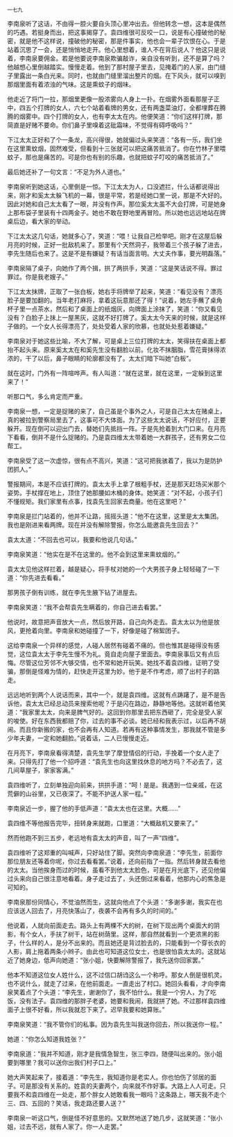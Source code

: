     一七九 

   李南泉听了这话，不由得一腔火要自头顶心里冲出去。但他转念一想，这本是偶然的巧遇。若挺身而出，把这事揭穿了。袁四维很可反咬一口，说是有心撞破他的秘密，就是他不这样说，撞破他的秘密，那是件事实，他也会一辈子饮恨在心。于是站着沉思了一会，还是悄悄地走开。他心里想着，谁人不在背后说人？他这只是说着，李南泉要佣金。若是他要说李南泉欺骗敲诈，亲自没有听到，还不是算了吗？他越想心里倒越踏实。慢慢走着。他到了那村屋子里去，见掩着门的人家，由门缝子里露出一条白光来。同时，也就由门缝里溜出整片的烟。在下风头，就可以嗅到那烟里面有着浓浊的气味。这是熏蚊子的烟味。

   他走近了将门一拉，那烟里更像一股浓雾向人身上一扑。在烟雾外面看那屋子正中，四五个打牌的女人，六七个站着看牌的男女，还有两盏菜油灯，全都埋葬在腾腾的烟雾中。四个打牌的女人，也有李太太在内。他便笑道：“你们这样打牌，那简直是好赌不要命。你们鼻子里嗅着这砒霜味，不觉得有碍呼吸吗？”

   下江太太正好和了个一条龙，高兴得很，她就偏过头来笑道：“各有一乐，我们坐在这里熏蚊烟，固然难受，但看到十三张就可以把这痛苦抵消了。你在竹林子里喂蚊子，那也是痛苦的。可是你也有别的乐趣，也就把蚊子叮咬的痛苦抵消了。”

   最后她还补了一句文言：“不足为外人道也。”

   李南泉听到她这话，心里倒是一惊。下江太太为人，口没遮拦，什么话都说得出来，刚才和奚太太躲飞机的一幕，很是平常，若是经她口里一说，那是不大好的。因此对她和自己太太看了一眼，并没有作声。那位奚太太虽不大会打牌，可是她身上那布袋子里装有十四两金子。她也不敢在野地里再冒险。所以她也远远地站在牌桌后边，看大家的举动。

   下江太太这几句话，她就多心了，笑道：“喂！让我自己检举吧。刚才在这屋后躲月亮的时候，正好一批敌机来了。那里有个天然洞子，我带着三个孩子躲了进去，李先生随后也来了。这是不是有嫌疑？有话当面言明。大丈夫作事，要光明磊落。”

   李南泉隔了桌子，向她作了两个揖，拱了两拱手，笑道：“这是笑话说不得。罪过罪过。你是我老嫂子。”

   下江太太抹牌，正取了一张白板，她右手将牌举了起来，笑道：“看见没有？漂亮脸子是要加翻的。当年老打麻将，拿着这玩意那还了得！”说着，她左手蘸了桌角杯子里一点茶水，然后和了桌面上的纸烟灰，向牌面上涂抹了，笑道：“你又看见没有？白脸子上抹上一屋黑灰，这就不好打牌了。奚太太今天来的时候，就是这样子做的。一个女人长得漂亮了，处处受着人家的欣慕，也就处处惹着嫌疑。”

   李南泉对于她这些比喻，不大了解，可是桌上三位打牌的太太，笑得扶在桌面上都抬不起头来。原来奚太太在和奚先生没有翻脸以前。化妆不抹胭脂，雪花膏抹得浓浓的，干了以后，鼻子眼睛的轮廓都没有了。太太们暗下叫她“白板”。

   就在这时，门外有一阵喧哗声。有人叫道：“就在这里，就在这里，一定躲到这里来了！”

   听那口气，多么肯定而严重。

   李南泉一想，一定是捉赌的来了，自己虽是个事外之人，可是自己太太在赌桌上，真的被拉到警察局里去了，这事可不大体面。为了这些太太说话，不好应付，正要躲开。现在倒可以迎出门去，替她们先抵挡一阵。于是先抢着到大门口来。在月亮下看看，倒并不是什么捉赌的。乃是袁四维太太带着她一大群孩子，还有男女二位帮工。

   李南泉受了这一次虚惊，很有点不高兴，笑道：“这可把我骇着了，我以为是防护团抓人。”

   警报期间，本是不应该打牌的。袁太太手上拿了根粗手杖，还是那天赶场买米那个姿势。手杖撑在地上，顶住了她那腰如木桶的身体。她笑道：“对不起，小孩子们不懂规矩。我们家里有点事，找袁先生回家去商量。他在这里吧？”

   李南泉是拦门站着的，他并不让路，摇摇头道：“他不在这里，这里是太太集团。我也是刚进来看两牌。现在并没有解除警报，你怎么能邀袁先生回去？”

   袁太太道：“不回去也可以，我要和他说几句话。”

   李南泉笑道：“他实在是不在这里的。他不会到这里来熏蚊烟的。”

   袁太太见他这样拦着，越是疑心，将手杖对她的一个大男孩子身上轻轻碰了一下道：“你先进去看看。”

   那男孩子倒有训练，就在李先生腋下钻了进屋去。

   李南泉笑道：“我不会帮袁先生瞒着的，你自己进去看罢。”

   他说时，故意把声音放大一点，然后放开路，自己向外走去。袁太太以为他是放风，更抢着向里。李南泉和她碰撞了一下，好像是碰了棉絮团子。

   这给李南泉一个异样的感觉，人碰人居然有碰着不痛的。但也惟其是碰得没有感觉，这位袁太太于李先生慢不为礼。竟自走向屋子里面去。李南泉事后又有点后悔。尽管这位芳邻不大够交情，也不常和她开玩笑。她找不着袁四维，证明了受骗，那倒是怪难为情的，赶快走开这里为妙。他于是不作考虑，顺了出村子的路走。

   远远地听到两个人说话而来，其中一个，就是袁四维。这就有点踌躇了，是不是告诉他，袁太太已经总动员来搜索他呢？于是闪在路边，静静地等他。这就听着他笑道：“我家里太太，向来是脾气好的。这回到你那里去把东西砸了，完全是受人家的唆使。好在东西我都赔了你，过去的事不必谈。她已经和我表示过，以后再不胡闹。而且你新搬的家，也不会再有人知道。若再有这种事情发生，那我就不管是多少年夫妻，一定和她翻脸。”说着话，二人已慢慢走近。

   在月亮下，李南泉看得清楚，袁先生学了摩登情侣的行动，手挽着一个女人走了来。只得先打了他一个招呼道：“袁先生也向这里找休息的地方吗？不必去了，这几间草屋子，家家客满。”

   袁四维听了，立刻单独迎向前来，拱拱手道：“呵！是是。我遇到一位亲戚，在这荒僻的山谷里，又已夜深了。不能不护送人家一程。”

   李南泉近一步，握了他的手低声道：“袁太太也在这里。大概……”

   袁四维不等他报告完毕，扭转身来就跑，口里道：“大概敌机又要来了。”

   然而他跑不到三五步，老远地有袁太太的声音，叫了一声“四维”。

   袁四维听了这郑重的叫喊声，只好站住了脚。突然向李南泉道：“李先生，前面你那位朋友还等着你呢，你过去看看罢。”说着，还向前指了一指。然后转身就去看他的太太。当他挨身而过的时候，虽看不到他太太脸色，可是在月光底下，还见他偏过头来向自己很注意地看着。身子走过去了，头还倒过来看着，他那内心的焦急是可知的。

   李南泉那份同情心，不觉油然而生，这就向他点了个头道：“多谢多谢，我实在也应该送人回去了，月亮快落山了，夜袭不会再有多久的时间的。”

   他说着，人就向前面走去。路头上有两棵不大的树，在树下现出两个桌面大的阴影，有个女人，手扶了树干，站在树荫里。这样，那自然就看到一个更浓黑的影子，什么样的人，是分不出来的。而且她还是背过脸去的，只能看到一个穿长衣的人影，肩上拖着两条小辫子。由此也可知道这位女士，也是很怕袁太太的。这就站近了她身边，低声向她道：“张小姐，快要解除警报了，我先送你回家罢。”

   他本不知道这位女人姓什么，这不过信口胡诌这么一个称呼。那女人倒是很机灵。也不说什么，就走了过来，在他前面走。一直走出了村口。她回头看看，才向李南泉笑着点了个头道：“李先生，谢谢你了，我不怕什么。我是一个穷人，为了吃饭，没有法子。袁四维的那胖子老婆，她要和我闹，我就拼了她。不过那样袁四维面子上很不好看，所以我就忍下来了。迟早我要和她算账。”

   李南泉笑道：“我不管你们的私事。因为袁先生叫我送你回去，所以我送你一程。”

   她道：“你怎么知道我姓张？”

   李南泉道：“我并不知道，刚才是我情急智生，张三李四，随便叫出来的。张小姐要到哪里？我可以送你出我们村子口上。”

   她大声笑起来了，接着道：“李先生，我知道你是老实人。你也怕伤了邻居的面子。可是那没有关系的。姓袁的夫妻两个，向来就不作好事。大路上人人可走。只要我不和袁四维在一处走，那个胖女人她敢看我一眼吗？这条路上，哪天我不走个三、四、五回的？笑话，我走路还要人送？”

   李南泉一听这口气，倒是怪不好意思的。又默然地送了她几步，这就笑道：“张小姐，过去不远，就有人家了。你一人走罢。”

